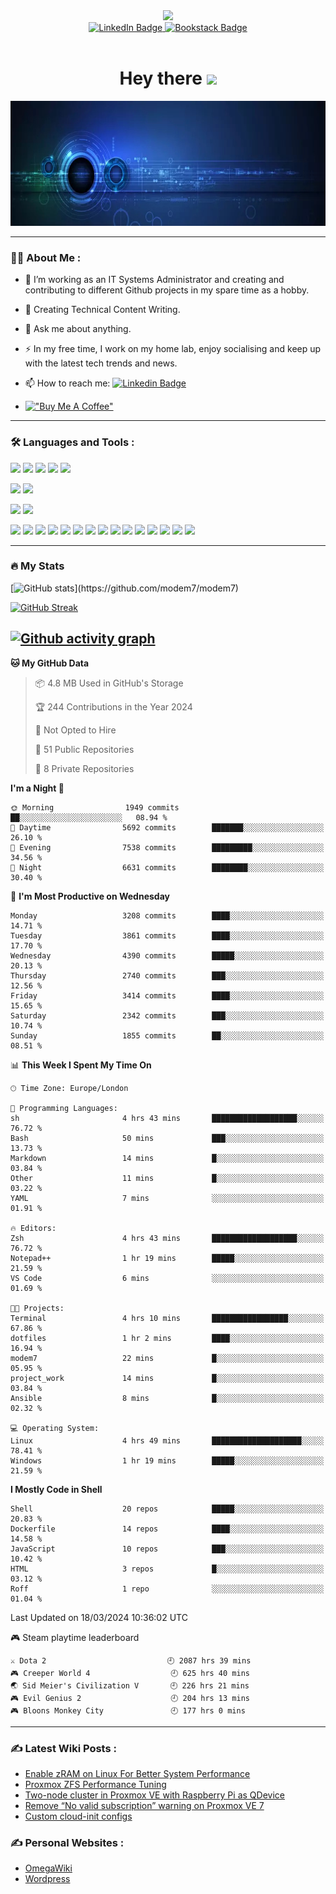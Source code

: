 <div id="header" align="center">
  <img src="https://media.giphy.com/media/f3iwJFOVOwuy7K6FFw/giphy.gif" width="300"/>
<div id="badges">
  <a href="https://www.linkedin.com/in/alexlaneit/">
    <img src="https://img.shields.io/badge/LinkedIn-blue?style=for-the-badge&logo=linkedin&logoColor=white" alt="LinkedIn Badge"/>
  </a>
  <a href="https://modem7.com">
  <img src="https://img.shields.io/badge/Bookstack-blue?style=for-the-badge&logo=BookStack&logoColor=white" alt="Bookstack Badge"/>
  </a>
</div>
  <img src="https://komarev.com/ghpvc/?username=modem7&style=flat-square&color=blue" alt=""/>
<h1>
  Hey there
  <img src="https://media.giphy.com/media/hvRJCLFzcasrR4ia7z/giphy.gif" width="30px"/>
</h1>
</div>

<div align="center">
  <img src="https://github.com/modem7/MiscAssets/blob/master/images/ezgif-6-79e26c05da.jpg" width="800" height="200"/>
</div>

---

### :man_technologist: About Me :
- :telescope: I’m working as an IT Systems Administrator and creating and contributing to different Github projects in my spare time as a hobby.

- :seedling: Creating Technical Content Writing.

- 💬 Ask me about anything.

- :zap: In my free time, I work on my home lab, enjoy socialising and keep up with the latest tech trends and news.

- :mailbox: How to reach me: [![Linkedin Badge](https://img.shields.io/badge/-AlexLaneIT-blue?style=flat&logo=Linkedin&logoColor=white)](https://www.linkedin.com/in/alexlaneit/)

- [!["Buy Me A Coffee"](https://www.buymeacoffee.com/assets/img/custom_images/orange_img.png)](https://www.buymeacoffee.com/modem7)

---

### :hammer_and_wrench: Languages and Tools :
![](https://img.shields.io/badge/OS-Centos-informational?style=flat&logo=centos&logoColor=white&color=981e32)
![](https://img.shields.io/badge/OS-Debian-informational?style=flat&logo=debian&logoColor=white&color=981e32)
![](https://img.shields.io/badge/OS-RHEL-informational?style=flat&logo=red-hat&logoColor=white&color=981e32)
![](https://img.shields.io/badge/OS-Ubuntu-informational?style=flat&logo=ubuntu&logoColor=white&color=981e32)
![](https://img.shields.io/badge/OS-Windows-informational?style=flat&logo=windows&logoColor=white&color=981e32)

![](https://img.shields.io/badge/Editor-Notepad++-informational?style=flat&logo=notepadplusplus&logoColor=white&color=981e32)
![](https://img.shields.io/badge/Editor-Visual_Studio_Code-informational?style=flat&logo=visual-studio-code&logoColor=white&color=981e32)


![](https://img.shields.io/badge/Shell-Bash-informational?style=flat&logo=gnu-bash&logoColor=white&color=981e32)
![](https://img.shields.io/badge/Shell-ZSH-informational?style=flat&logo=gnu-bash&logoColor=white&color=981e32)

![](https://img.shields.io/badge/Tools-3CX-informational?style=flat&logoColor=white&color=981e32)
![](https://img.shields.io/badge/Tools-Ansible-informational?style=flat&logo=ansible&logoColor=white&color=981e32)
![](https://img.shields.io/badge/Tools-Arduino-informational?style=flat&logo=arduino&logoColor=white&color=981e32)
![](https://img.shields.io/badge/Tools-Borg-informational?style=flat&logoColor=white&color=981e32)
![](https://img.shields.io/badge/Tools-Docker-informational?style=flat&logo=docker&logoColor=white&color=981e32)
![](https://img.shields.io/badge/Tools-Drone_CI-informational?style=flat&logo=drone&logoColor=white&color=981e32)
![](https://img.shields.io/badge/Tools-Git-informational?style=flat&logo=git&logoColor=white&color=981e32)
![](https://img.shields.io/badge/Tools-Github-informational?style=flat&logo=github&logoColor=white&color=981e32)
![](https://img.shields.io/badge/Tools-Gitlab-informational?style=flat&logo=gitlab&logoColor=white&color=981e32)
![](https://img.shields.io/badge/Tools-Jira-informational?style=flat&logo=jira&logoColor=white&color=981e32)
![](https://img.shields.io/badge/Tools-Kanban-informational?style=flat&logoColor=white&color=981e32)
![](https://img.shields.io/badge/Tools-Nginx-informational?style=flat&logo=nginx&logoColor=white&color=981e32)
![](https://img.shields.io/badge/Tools-Raspberry_Pi-informational?style=flat&logo=raspberry-pi&logoColor=white&color=981e32)
![](https://img.shields.io/badge/Tools-Snyk-informational?style=flat&logo=snyk&logoColor=white&color=981e32)
![](https://img.shields.io/badge/Tools-Traefik-informational?style=flat&logo=traefikmesh&logoColor=white&color=981e32)

---

### :fire: My Stats
[![GitHub stats](https://github-readme-stats.vercel.app/api?username=modem7&show_icons=true&theme=codeSTACKr&count_private=true")](https://github.com/modem7/modem7)

[![GitHub Streak](https://streak-stats.demolab.com?user=modem7&theme=elegant&hide_border=true&date_format=j%20M%5B%20Y%5D&background=DD272700)](https://git.io/streak-stats)

[![Github activity graph](https://github-readme-activity-graph.vercel.app/graph?username=modem7&theme=elegant&custom_title=Contribution%20Graph&hide_border=true&bg_color=%20)](https://github.com/modem7/modem7)
---

<!--START_SECTION:waka-->
**🐱 My GitHub Data** 

> 📦 4.8 MB Used in GitHub's Storage 
 > 
> 🏆 244 Contributions in the Year 2024
 > 
> 🚫 Not Opted to Hire
 > 
> 📜 51 Public Repositories 
 > 
> 🔑 8 Private Repositories 
 > 
**I'm a Night 🦉** 

```text
🌞 Morning                1949 commits        ██░░░░░░░░░░░░░░░░░░░░░░░   08.94 % 
🌆 Daytime                5692 commits        ███████░░░░░░░░░░░░░░░░░░   26.10 % 
🌃 Evening                7538 commits        █████████░░░░░░░░░░░░░░░░   34.56 % 
🌙 Night                  6631 commits        ████████░░░░░░░░░░░░░░░░░   30.40 % 
```
📅 **I'm Most Productive on Wednesday** 

```text
Monday                   3208 commits        ████░░░░░░░░░░░░░░░░░░░░░   14.71 % 
Tuesday                  3861 commits        ████░░░░░░░░░░░░░░░░░░░░░   17.70 % 
Wednesday                4390 commits        █████░░░░░░░░░░░░░░░░░░░░   20.13 % 
Thursday                 2740 commits        ███░░░░░░░░░░░░░░░░░░░░░░   12.56 % 
Friday                   3414 commits        ████░░░░░░░░░░░░░░░░░░░░░   15.65 % 
Saturday                 2342 commits        ███░░░░░░░░░░░░░░░░░░░░░░   10.74 % 
Sunday                   1855 commits        ██░░░░░░░░░░░░░░░░░░░░░░░   08.51 % 
```


📊 **This Week I Spent My Time On** 

```text
🕑︎ Time Zone: Europe/London

💬 Programming Languages: 
sh                       4 hrs 43 mins       ███████████████████░░░░░░   76.72 % 
Bash                     50 mins             ███░░░░░░░░░░░░░░░░░░░░░░   13.73 % 
Markdown                 14 mins             █░░░░░░░░░░░░░░░░░░░░░░░░   03.84 % 
Other                    11 mins             █░░░░░░░░░░░░░░░░░░░░░░░░   03.22 % 
YAML                     7 mins              ░░░░░░░░░░░░░░░░░░░░░░░░░   01.91 % 

🔥 Editors: 
Zsh                      4 hrs 43 mins       ███████████████████░░░░░░   76.72 % 
Notepad++                1 hr 19 mins        █████░░░░░░░░░░░░░░░░░░░░   21.59 % 
VS Code                  6 mins              ░░░░░░░░░░░░░░░░░░░░░░░░░   01.69 % 

🐱‍💻 Projects: 
Terminal                 4 hrs 10 mins       █████████████████░░░░░░░░   67.86 % 
dotfiles                 1 hr 2 mins         ████░░░░░░░░░░░░░░░░░░░░░   16.94 % 
modem7                   22 mins             █░░░░░░░░░░░░░░░░░░░░░░░░   05.95 % 
project_work             14 mins             █░░░░░░░░░░░░░░░░░░░░░░░░   03.84 % 
Ansible                  8 mins              █░░░░░░░░░░░░░░░░░░░░░░░░   02.32 % 

💻 Operating System: 
Linux                    4 hrs 49 mins       ████████████████████░░░░░   78.41 % 
Windows                  1 hr 19 mins        █████░░░░░░░░░░░░░░░░░░░░   21.59 % 
```

**I Mostly Code in Shell** 

```text
Shell                    20 repos            █████░░░░░░░░░░░░░░░░░░░░   20.83 % 
Dockerfile               14 repos            ████░░░░░░░░░░░░░░░░░░░░░   14.58 % 
JavaScript               10 repos            ███░░░░░░░░░░░░░░░░░░░░░░   10.42 % 
HTML                     3 repos             █░░░░░░░░░░░░░░░░░░░░░░░░   03.12 % 
Roff                     1 repo              ░░░░░░░░░░░░░░░░░░░░░░░░░   01.04 % 
```




 Last Updated on 18/03/2024 10:36:02 UTC
<!--END_SECTION:waka-->

<!-- steam-box start -->
🎮 Steam playtime leaderboard
```text
⚔️ Dota 2                           🕘 2087 hrs 39 mins
🎮 Creeper World 4                  🕘 625 hrs 40 mins
🌏 Sid Meier's Civilization V       🕘 226 hrs 21 mins
🎮 Evil Genius 2                    🕘 204 hrs 13 mins
🎮 Bloons Monkey City               🕘 177 hrs 0 mins
```
<!-- Powered by https://github.com/YouEclipse/steam-box . -->
<!-- steam-box end -->

---

### :writing_hand: Latest Wiki Posts :
<!-- BLOG-POST-LIST:START -->
- [Enable zRAM on Linux For Better System Performance](https://www.modem7.com/books/general-linux-administration/page/enable-zram-on-linux-for-better-system-performance)
- [Proxmox ZFS Performance Tuning](https://www.modem7.com/books/proxmox-setup/page/proxmox-zfs-performance-tuning)
- [Two-node cluster in Proxmox VE with Raspberry Pi as QDevice](https://www.modem7.com/books/proxmox-setup/page/two-node-cluster-in-proxmox-ve-with-raspberry-pi-as-qdevice)
- [Remove “No valid subscription” warning on Proxmox VE 7](https://www.modem7.com/books/proxmox-setup/page/remove-no-valid-subscription-warning-on-proxmox-ve-7)
- [Custom cloud-init configs](https://www.modem7.com/books/scripts/page/custom-cloud-init-configs)
<!-- BLOG-POST-LIST:END -->

### :writing_hand: Personal Websites :
- [OmegaWiki](https://modem7.com)
- [Wordpress](https://modem7.wordpress.com)
